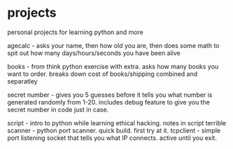 # projects
personal projects for learning python and more

agecalc - asks your name, then how old you are, then does some math to spit out how many days/hours/seconds you have been alive

books - from think python exercise with extra. asks how many books you want to order. breaks down cost of books/shipping combined and separatley

secret number - gives you 5 guesses before it tells you what number is generated randomly from 1-20. includes debug feature to give you the secret number in code just in case.

script - intro to python while learning ethical hacking. notes in script
terrible scanner - python port scanner. quick build. first try at it.
tcpclient - simple port listening socket that tells you what IP connects. active until you exit.
